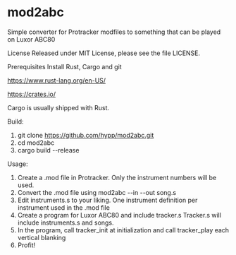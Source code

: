 # mod2abc
Simple converter for Protracker modfiles to something that can be played on Luxor ABC80

License
Released under MIT License, please see the file LICENSE.

Prerequisites
Install Rust, Cargo and git

https://www.rust-lang.org/en-US/

https://crates.io/

Cargo is usually shipped with Rust.

Build:
1. git clone https://github.com/hypp/mod2abc.git
2. cd mod2abc
3. cargo build --release

Usage:
1. Create a .mod file in Protracker.
Only the instrument numbers will be used.
2. Convert the .mod file using
mod2abc --in <filename> --out song.s
3. Edit instruments.s to your liking.
One instrument definition per instrument used in the .mod file
4. Create a program for Luxor ABC80 and include tracker.s
Tracker.s will include instruments.s and songs.
5. In the program, 
call tracker_init at initialization and
call tracker_play each vertical blanking
6. Profit!
